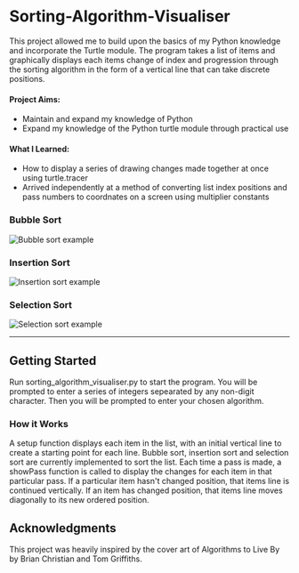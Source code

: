 # Sorting-Algorithm-Visualiser
 
This project allowed me to build upon the basics of my Python knowledge and incorporate the Turtle module. The program takes a list of items and graphically displays each items change of index and progression through the sorting algorithm in the form of a vertical line that can take discrete positions.

#### Project Aims:
- Maintain and expand my knowledge of Python
- Expand my knowledge of the Python turtle module through practical use

#### What I Learned:
- How to display a series of drawing changes made together at once using turtle.tracer
- Arrived independently at a method of converting list index positions and pass numbers to coordnates on a screen using multiplier constants

### Bubble Sort
![Bubble sort example](https://i.imgur.com/KvdLFOA.jpg)

### Insertion Sort
![Insertion sort example](https://i.imgur.com/tblxWix.jpg)

### Selection Sort
![Selection sort example](https://i.imgur.com/WNoY74m.jpg)

-------------------------------------------------------

## Getting Started
Run sorting_algorithm_visualiser.py to start the program. 
You will be prompted to enter a series of integers sepearated by any non-digit character.
Then you will be prompted to enter your chosen algorithm.

### How it Works
A setup function displays each item in the list, with an initial vertical line to create a starting point for each line.
Bubble sort, insertion sort and selection sort are currently implemented to sort the list.
Each time a pass is made, a showPass function is called to display the changes for each item in that particular pass.
If a particular item hasn't changed position, that items line is continued vertically.
If an item has changed position, that items line moves diagonally to its new ordered position.

## Acknowledgments
This project was heavily inspired by the cover art of Algorithms to Live By by Brian Christian and Tom Griffiths.

